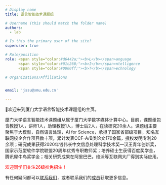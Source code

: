 ```yaml
---
# Display name
title: 语言智能技术课题组

# Username (this should match the folder name)
authors:
  - lab

# Is this the primary user of the site?
superuser: true

# Role/position
role: <span style="color:#d6442a;"><b>L</b></span>anguage  
      <span style="color:#01c260;"><b>I</b></span>ntelligence  
      <span style="color:#0000ff;"><b>T</b></span>echnology

# Organizations/Affiliations


email: 'jssu@xmu.edu.cn'

---
```


👋欢迎来到厦门大学语言智能技术课题组的主页。

厦门大学语言智能技术课题组从属于厦门大学数字媒体计算中心。目前，课题组包含教授1人，讲师1人，助理教授1人，博士后2人，在读研究20余人。课题组主要聚焦于大模型，自然语言处理，AI for Science，承担了国家省部级项目，知名互联网校企合作项目数十项，累计发表CCF-A/B类论文170余篇，授权发明专利20余项；研究成果获得2020年钱伟长中文信息处理科学技术奖—汉王青年创新奖，国家示范型软件学院联盟20周年优秀专职教师奖；培养硕士生获得百度奖学金，腾讯犀牛鸟奖学金；相关研究成果在阿里巴巴，维沃等互联网大厂得到实际应用。

<span style="color:red">欢迎同学们关注26级推免招生！</span>

有任何疑问都可以[联系我们](contact/)，或者联系我们的[成员](people/)获取更多信息。
